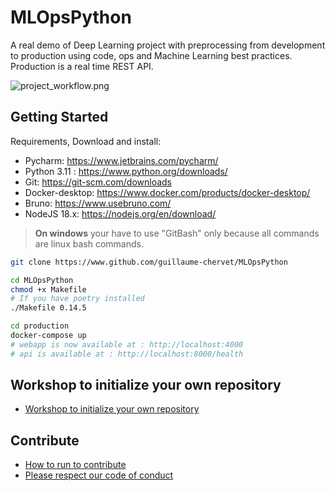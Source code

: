
# MLOpsPython
A real demo of Deep Learning project with preprocessing from development to production using code, ops and Machine Learning best practices. Production is a real time REST API.  

![project_workflow.png](documentation%2Fproject_workflow.png)

## Getting Started

Requirements, Download and install:
- Pycharm: https://www.jetbrains.com/pycharm/
- Python 3.11 : https://www.python.org/downloads/
- Git: https://git-scm.com/downloads
- Docker-desktop: https://www.docker.com/products/docker-desktop/
- Bruno: https://www.usebruno.com/
- NodeJS 18.x: https://nodejs.org/en/download/

> **On windows** your have to use "GitBash" only because all commands are linux bash commands.
```sh
git clone https://www.github.com/guillaume-chervet/MLOpsPython

cd MLOpsPython
chmod +x Makefile
# If you have poetry installed
./Makefile 0.14.5

cd production
docker-compose up
# webapp is now available at : http://localhost:4000
# api is available at : http://localhost:8000/health

```

## Workshop to initialize your own repository

- [Workshop to initialize your own repository](./workshop.md)

## Contribute

- [How to run to contribute](./CONTRIBUTING.md)
- [Please respect our code of conduct](./CODE_OF_CONDUCT.md)
